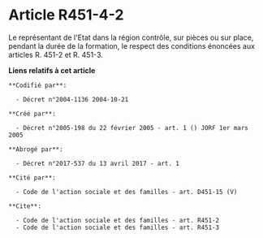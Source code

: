# Article R451-4-2

Le représentant de l'Etat dans la région contrôle, sur pièces ou sur place, pendant la durée de la formation, le respect des
conditions énoncées aux articles R. 451-2 et R. 451-3.

**Liens relatifs à cet article**

	**Codifié par**:

	  - Décret n°2004-1136 2004-10-21

	**Créé par**:

	  - Décret n°2005-198 du 22 février 2005 - art. 1 () JORF 1er mars 2005

	**Abrogé par**:

	  - Décret n°2017-537 du 13 avril 2017 - art. 1

	**Cité par**:

	  - Code de l'action sociale et des familles - art. D451-15 (V)

	**Cite**:

	  - Code de l'action sociale et des familles - art. R451-2
	  - Code de l'action sociale et des familles - art. R451-3
